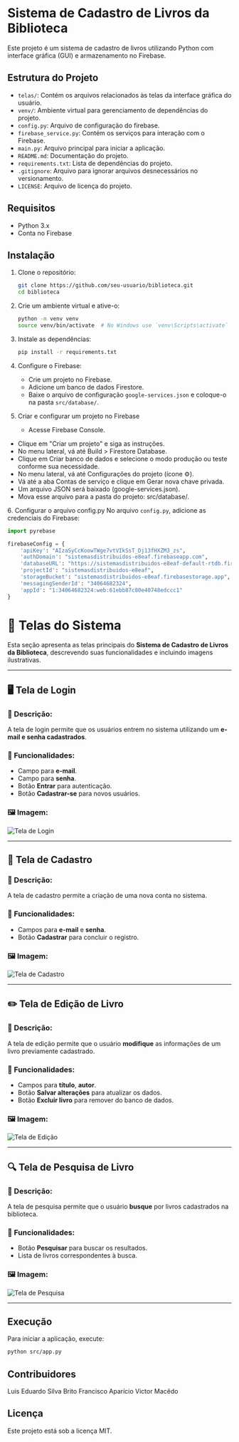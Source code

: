 # Sistema de Cadastro de Livros da Biblioteca

Este projeto é um sistema de cadastro de livros utilizando Python com interface gráfica (GUI) e armazenamento no Firebase.

## Estrutura do Projeto

- `telas/`: Contém os arquivos relacionados às telas da interface gráfica do usuário.
- `venv/`: Ambiente virtual para gerenciamento de dependências do projeto.
- `config.py`: Arquivo de configuração do firebase.
- `firebase_service.py`: Contém os serviços para interação com o Firebase.
- `main.py`: Arquivo principal para iniciar a aplicação.
- `README.md`: Documentação do projeto.
- `requirements.txt`: Lista de dependências do projeto.
- `.gitignore`: Arquivo para ignorar arquivos desnecessários no versionamento.
- `LICENSE`: Arquivo de licença do projeto.

## Requisitos

- Python 3.x
- Conta no Firebase

## Instalação

1. Clone o repositório:
   ```bash
   git clone https://github.com/seu-usuario/biblioteca.git
   cd biblioteca
   ```

2. Crie um ambiente virtual e ative-o:
   ```bash
   python -m venv venv
   source venv/bin/activate  # No Windows use `venv\Scripts\activate`
   ```

3. Instale as dependências:
   ```bash
   pip install -r requirements.txt
   ```

4. Configure o Firebase:
   - Crie um projeto no Firebase.
   - Adicione um banco de dados Firestore.
   - Baixe o arquivo de configuração `google-services.json` e coloque-o na pasta `src/database/`.

5. Criar e configurar um projeto no Firebase
   - Acesse Firebase Console.
- Clique em "Criar um projeto" e siga as instruções.
- No menu lateral, vá até Build > Firestore Database.
- Clique em Criar banco de dados e selecione o modo produção ou teste conforme sua necessidade.
- No menu lateral, vá até Configurações do projeto (ícone ⚙️).
- Vá até a aba Contas de serviço e clique em Gerar nova chave privada.
- Um arquivo JSON será baixado (google-services.json).
- Mova esse arquivo para a pasta do projeto: src/database/.
  
6️.  Configurar o arquivo config.py
No arquivo `config.py`, adicione as credenciais do Firebase:

```python
import pyrebase 

firebaseConfig = {
    'apiKey': "AIzaSyCcKoowTWge7vtVIkSsT_Dj13fHXZM3_zs",
    'authDomain': "sistemasdistribuidos-e8eaf.firebaseapp.com",
    'databaseURL': "https://sistemasdistribuidos-e8eaf-default-rtdb.firebaseio.com",
    'projectId': "sistemasdistribuidos-e8eaf",
    'storageBucket': "sistemasdistribuidos-e8eaf.firebasestorage.app",
    'messagingSenderId': "34064682324",
    'appId': "1:34064682324:web:61ebb87c80e40748edccc1"
}
```

# 📸 Telas do Sistema

Esta seção apresenta as telas principais do **Sistema de Cadastro de Livros da Biblioteca**, descrevendo suas funcionalidades e incluindo imagens ilustrativas.

---

## 🖥️ Tela de Login

### 📌 Descrição:
A tela de login permite que os usuários entrem no sistema utilizando um **e-mail e senha cadastrados**.

### 🔹 Funcionalidades:
- Campo para **e-mail**.
- Campo para **senha**.
- Botão **Entrar** para autenticação.
- Botão **Cadastrar-se** para novos usuários.

### 🖼️ Imagem:
![Tela de Login](https://github.com/seu-usuario/biblioteca/blob/main/assets/login.png)

---

## 📝 Tela de Cadastro

### 📌 Descrição:
A tela de cadastro permite a criação de uma nova conta no sistema.

### 🔹 Funcionalidades:
- Campos para **e-mail** e **senha**.
- Botão **Cadastrar** para concluir o registro.

### 🖼️ Imagem:
![Tela de Cadastro](https://github.com/seu-usuario/biblioteca/blob/main/assets/cadastro.png)

---

## ✏️ Tela de Edição de Livro

### 📌 Descrição:
A tela de edição permite que o usuário **modifique** as informações de um livro previamente cadastrado.

### 🔹 Funcionalidades:
- Campos para **título**, **autor**.
- Botão **Salvar alterações** para atualizar os dados.
- Botão **Excluir livro** para remover do banco de dados.

### 🖼️ Imagem:
![Tela de Edição](https://github.com/seu-usuario/biblioteca/blob/main/assets/edicao.png)

---

## 🔍 Tela de Pesquisa de Livro

### 📌 Descrição:
A tela de pesquisa permite que o usuário **busque** por livros cadastrados na biblioteca.

### 🔹 Funcionalidades:
- Botão **Pesquisar** para buscar os resultados.
- Lista de livros correspondentes à busca.

### 🖼️ Imagem:
![Tela de Pesquisa](https://github.com/seu-usuario/biblioteca/blob/main/assets/pesquisa.png)

---


## Execução

Para iniciar a aplicação, execute:
```bash
python src/app.py
```

## Contribuidores

Luis Eduardo Silva Brito
Francisco Aparício
Victor Macêdo


## Licença

Este projeto está sob a licença MIT.
